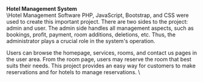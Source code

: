 **Hotel Management System**\
\Hotel Management Software PHP, JavaScript, Bootstrap, and CSS were used to create this important project. There are two sides to the project: admin and user. The admin side handles all management aspects, such as bookings, profit, payment, room additions, deletions, etc. Thus, the administrator plays a crucial role in the system's operation.

Users can browse the homepage, services, rooms, and contact us pages in the user area. From the room page, users may reserve the room that best suits their needs. This project provides an easy way for customers to make reservations and for hotels to manage reservations.
\
